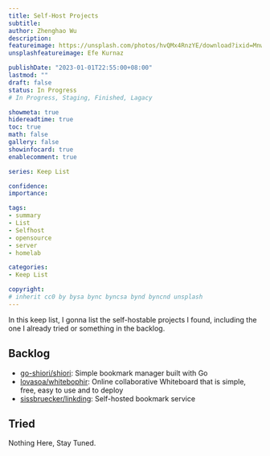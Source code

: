 ```yaml
---
title: Self-Host Projects
subtitle: 
author: Zhenghao Wu
description:
featureimage: https://unsplash.com/photos/hvQMx4RnzYE/download?ixid=MnwxMjA3fDB8MXxhbGx8fHx8fHx8fHwxNjcyNTg0ODkx&force=true&w=2400
unsplashfeatureimage: Efe Kurnaz

publishDate: "2023-01-01T22:55:00+08:00"
lastmod: ""
draft: false
status: In Progress
# In Progress, Staging, Finished, Lagacy

showmeta: true
hidereadtime: true
toc: true
math: false
gallery: false
showinfocard: true
enablecomment: true

series: Keep List

confidence: 
importance: 

tags:
- summary
- List
- Selfhost
- opensource
- server
- homelab

categories:
- Keep List

copyright: 
# inherit cc0 by bysa bync byncsa bynd byncnd unsplash
---
```


<!--more-->

In this keep list, I gonna list the self-hostable projects I found, including the one I already tried or something in the backlog.

## Backlog

- [go-shiori/shiori](https://github.com/go-shiori/shiori): Simple bookmark manager built with Go
- [lovasoa/whitebophir](https://github.com/lovasoa/whitebophir): Online collaborative Whiteboard that is simple, free, easy to use and to deploy
- [sissbruecker/linkding](https://github.com/sissbruecker/linkding): Self-hosted bookmark service

## Tried

Nothing Here, Stay Tuned.
